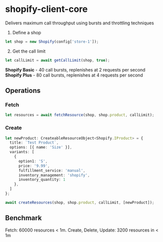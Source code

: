 # shopify-client-core

Delivers maximum call throughput using bursts and throttling techniques


1. Define a shop  
``` ts
let shop = new Shopify(config['store-1']);
```

2. Get the call limit  
``` ts
let callLimit = await getCallLimit(shop, true);
```  
**Shopify Basic** - 40 call bursts, replenishes at 2 requests per second  
**Shopify Plus** - 80 call bursts, replenishes at 4 requests per second  





## Operations

### Fetch
``` ts
let resources = await fetchResource(shop, shop.product, callLimit);
```

### Create
``` ts
let newProduct: CreateableResourceObject<Shopify.IProduct> = {
  title: `Test Product`,
  options: [{ name: 'Size' }],
  variants: [
    {
      option1: 'S',
      price: '9.99',
      fulfillment_service: 'manual',
      inventory_management: 'shopify',
      inventory_quantity: 1
    },
  ]
};

await createResources(shop, shop.product, callLimit, [newProduct]);
```


## Benchmark

Fetch: 60000 resources < 1m. 
Create, Delete, Update: 3200 resources in < 1m

